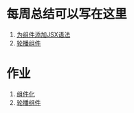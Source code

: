 # 每周总结可以写在这里
1. [为组件添加JSX语法](https://www.yuque.com/yangxiaomie/zu16ge/egnft2)
2. [轮播组件](https://www.yuque.com/yangxiaomie/zu16ge/sid8pu)

# 作业
1. [组件化](https://github.com/wanni-yang/Frontend-01-Template/tree/master/week14/component)
2. [轮播组件](https://github.com/wanni-yang/Frontend-01-Template/tree/master/week14/carousel)